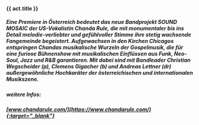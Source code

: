 #### **{{ act.title }}**

##### Eine Premiere in Österreich bedeutet das neue Bandprojekt SOUND MOSAIC der US-Vokalistin **Chanda Rule**, die mit monumentaler bis ins Detail melodie-verliebter und gefühlvoller Stimme ihre stetig wachsende Fangemeinde begeistert. Aufgewachsen in den Kirchen Chicagos entspringen Chandas musikalische Wurzeln der Gospelmusik, die für eine furiose Bühnenshow mit musikalischen Einflüssen aus Funk, Neo-Soul, Jazz und R&B garantieren. Mit dabei sind mit Bandleader **Christian Wegscheider** (p), **Clemens Gigacher** (b) und **Andreas Lettner** (dr) außergewöhnliche Hochkaräter der österreichischen und internationalen Musikszene.

##### weitere Infos: 
##### [www.chandarule.com/](https://www.chandarule.com/){:target="_blank"}
